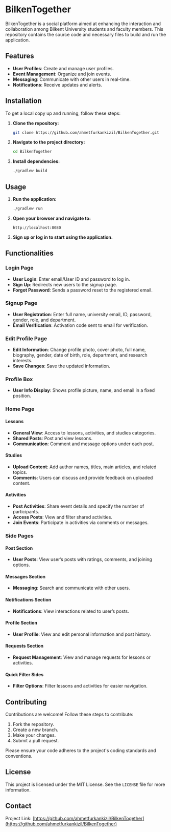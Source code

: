 # BilkenTogether

BilkenTogether is a social platform aimed at enhancing the interaction and collaboration among Bilkent University students and faculty members. This repository contains the source code and necessary files to build and run the application.

## Features

- **User Profiles**: Create and manage user profiles.
- **Event Management**: Organize and join events.
- **Messaging**: Communicate with other users in real-time.
- **Notifications**: Receive updates and alerts.

## Installation

To get a local copy up and running, follow these steps:

1. **Clone the repository:**
   ```bash
   git clone https://github.com/ahmetfurkankizil/BilkenTogether.git
   ```
2. **Navigate to the project directory:**
   ```bash
   cd BilkenTogether
   ```
3. **Install dependencies:**
   ```bash
   ./gradlew build
   ```

## Usage

1. **Run the application:**
   ```bash
   ./gradlew run
   ```
2. **Open your browser and navigate to:**
   ```
   http://localhost:8080
   ```
3. **Sign up or log in to start using the application.**

## Functionalities

### Login Page
- **User Login**: Enter email/User ID and password to log in.
- **Sign Up**: Redirects new users to the signup page.
- **Forgot Password**: Sends a password reset to the registered email.

### Signup Page
- **User Registration**: Enter full name, university email, ID, password, gender, role, and department.
- **Email Verification**: Activation code sent to email for verification.

### Edit Profile Page
- **Edit Information**: Change profile photo, cover photo, full name, biography, gender, date of birth, role, department, and research interests.
- **Save Changes**: Save the updated information.

### Profile Box
- **User Info Display**: Shows profile picture, name, and email in a fixed position.

### Home Page

#### Lessons
- **General View**: Access to lessons, activities, and studies categories.
- **Shared Posts**: Post and view lessons.
- **Communication**: Comment and message options under each post.

#### Studies
- **Upload Content**: Add author names, titles, main articles, and related topics.
- **Comments**: Users can discuss and provide feedback on uploaded content.

#### Activities
- **Post Activities**: Share event details and specify the number of participants.
- **Access Posts**: View and filter shared activities.
- **Join Events**: Participate in activities via comments or messages.

### Side Pages

#### Post Section
- **User Posts**: View user’s posts with ratings, comments, and joining options.

#### Messages Section
- **Messaging**: Search and communicate with other users.

#### Notifications Section
- **Notifications**: View interactions related to user’s posts.

#### Profile Section
- **User Profile**: View and edit personal information and post history.

#### Requests Section
- **Request Management**: View and manage requests for lessons or activities.

#### Quick Filter Sides
- **Filter Options**: Filter lessons and activities for easier navigation.

## Contributing

Contributions are welcome! Follow these steps to contribute:

1. Fork the repository.
2. Create a new branch.
3. Make your changes.
4. Submit a pull request.

Please ensure your code adheres to the project's coding standards and conventions.

## License

This project is licensed under the MIT License. See the `LICENSE` file for more information.

## Contact

Project Link: [https://github.com/ahmetfurkankizil/BilkenTogether](https://github.com/ahmetfurkankizil/BilkenTogether)
